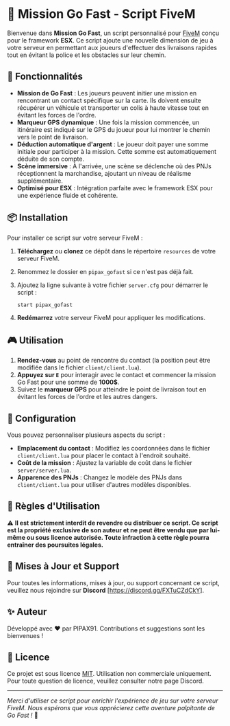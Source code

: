 # 🚗 Mission Go Fast - Script FiveM

Bienvenue dans **Mission Go Fast**, un script personnalisé pour [FiveM](https://fivem.net) conçu pour le framework **ESX**. Ce script ajoute une nouvelle dimension de jeu à votre serveur en permettant aux joueurs d'effectuer des livraisons rapides tout en évitant la police et les obstacles sur leur chemin.

## 🚀 Fonctionnalités

- **Mission de Go Fast** : Les joueurs peuvent initier une mission en rencontrant un contact spécifique sur la carte. Ils doivent ensuite récupérer un véhicule et transporter un colis à haute vitesse tout en évitant les forces de l'ordre.
- **Marqueur GPS dynamique** : Une fois la mission commencée, un itinéraire est indiqué sur le GPS du joueur pour lui montrer le chemin vers le point de livraison.
- **Déduction automatique d'argent** : Le joueur doit payer une somme initiale pour participer à la mission. Cette somme est automatiquement déduite de son compte.
- **Scène immersive** : À l'arrivée, une scène se déclenche où des PNJs réceptionnent la marchandise, ajoutant un niveau de réalisme supplémentaire.
- **Optimisé pour ESX** : Intégration parfaite avec le framework ESX pour une expérience fluide et cohérente.

## 📦 Installation

Pour installer ce script sur votre serveur FiveM :

1. **Téléchargez** ou **clonez** ce dépôt dans le répertoire `resources` de votre serveur FiveM.
2. Renommez le dossier en `pipax_gofast` si ce n'est pas déjà fait.
3. Ajoutez la ligne suivante à votre fichier `server.cfg` pour démarrer le script :

    ```bash
    start pipax_gofast
    ```

4. **Redémarrez** votre serveur FiveM pour appliquer les modifications.

## 🎮 Utilisation

1. **Rendez-vous** au point de rencontre du contact (la position peut être modifiée dans le fichier `client/client.lua`).
2. **Appuyez sur `E`** pour interagir avec le contact et commencer la mission Go Fast pour une somme de **1000$**.
3. Suivez le **marqueur GPS** pour atteindre le point de livraison tout en évitant les forces de l'ordre et les autres dangers.

## 🔧 Configuration

Vous pouvez personnaliser plusieurs aspects du script :

- **Emplacement du contact** : Modifiez les coordonnées dans le fichier `client/client.lua` pour placer le contact à l'endroit souhaité.
- **Coût de la mission** : Ajustez la variable de coût dans le fichier `server/server.lua`.
- **Apparence des PNJs** : Changez le modèle des PNJs dans `client/client.lua` pour utiliser d'autres modèles disponibles.

## 🚫 Règles d'Utilisation

⚠️ **Il est strictement interdit de revendre ou distribuer ce script. Ce script est la propriété exclusive de son auteur et ne peut être vendu que par lui-même ou sous licence autorisée. Toute infraction à cette règle pourra entraîner des poursuites légales.**

## 🔔 Mises à Jour et Support

Pour toutes les informations, mises à jour, ou support concernant ce script, veuillez nous rejoindre sur **Discord** [https://discord.gg/FXTuCZdCkY].

## ✨ Auteur

Développé avec ❤️ par PIPAX91. Contributions et suggestions sont les bienvenues !

## 📜 Licence

Ce projet est sous licence [MIT](https://opensource.org/licenses/MIT). Utilisation non commerciale uniquement. Pour toute question de licence, veuillez consulter notre page Discord.

---

*Merci d'utiliser ce script pour enrichir l'expérience de jeu sur votre serveur FiveM. Nous espérons que vous apprécierez cette aventure palpitante de Go Fast !* 🎉
